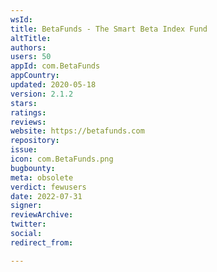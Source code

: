 ```yaml
---
wsId: 
title: BetaFunds - The Smart Beta Index Fund
altTitle: 
authors: 
users: 50
appId: com.BetaFunds
appCountry: 
updated: 2020-05-18
version: 2.1.2
stars: 
ratings: 
reviews: 
website: https://betafunds.com
repository: 
issue: 
icon: com.BetaFunds.png
bugbounty: 
meta: obsolete
verdict: fewusers
date: 2022-07-31
signer: 
reviewArchive: 
twitter: 
social: 
redirect_from: 

---
```


